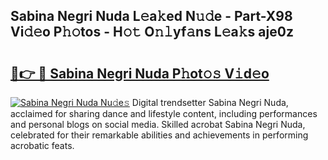 ## Sabina Negri Nuda L𝚎a𝚔ed N𝚞𝚍e - Part-X98 Vi𝚍𝚎o P𝚑𝚘tos - H𝚘𝚝 O𝚗𝚕yf𝚊ns L𝚎a𝚔s aje0z

# <h2><a href="http://kfclb9a.oniu.top/?m=Sabina+Negri+Nuda">🔗👉 🔴 Sabina Negri Nuda P𝚑ot𝚘𝚜 V𝚒d𝚎o</a></h2>

[![Sabina Negri Nuda Nu𝚍e𝚜](https://i.imgur.com/0qMVB7G.gif)](http://kfclb9a.oniu.top/?m=Sabina+Negri+Nuda)
Digital trendsetter Sabina Negri Nuda, acclaimed for sharing dance and lifestyle content, including performances and personal blogs on social media. Skilled acrobat Sabina Negri Nuda, celebrated for their remarkable abilities and achievements in performing acrobatic feats.  
